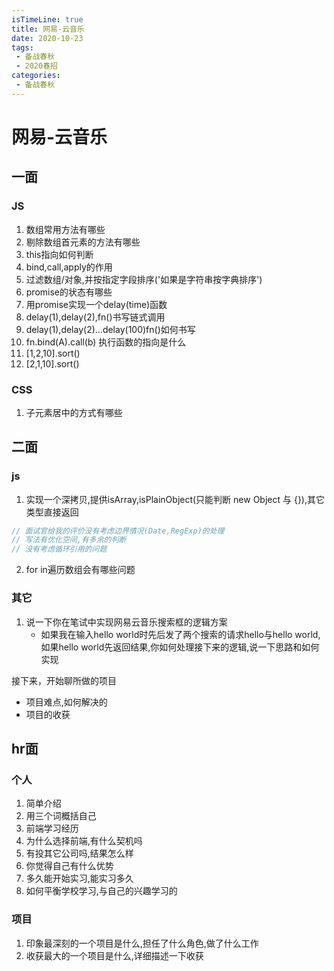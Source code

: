 ```yaml
---
isTimeLine: true
title: 网易-云音乐
date: 2020-10-23
tags:
 - 备战春秋
 - 2020春招
categories:
 - 备战春秋
---
```

# 网易-云音乐
## 一面
### JS
1. 数组常用方法有哪些
2. 剔除数组首元素的方法有哪些
3. this指向如何判断
4. bind,call,apply的作用
5. 过滤数组/对象,并按指定字段排序('如果是字符串按字典排序')
6. promise的状态有哪些
7. 用promise实现一个delay(time)函数
8. delay(1),delay(2),fn()书写链式调用
9. delay(1),delay(2)...delay(100)fn()如何书写
10. fn.bind(A).call(b) 执行函数的指向是什么
11. [1,2,10].sort()
12. [2,1,10].sort()

### CSS
1. 子元素居中的方式有哪些

## 二面
### js
1. 实现一个深拷贝,提供isArray,isPlainObject(只能判断 new Object 与 {}),其它类型直接返回
```js
// 面试官给我的评价没有考虑边界情况(Date,RegExp)的处理
// 写法有优化空间,有多余的判断
// 没有考虑循环引用的问题
```
2. for in遍历数组会有哪些问题

### 其它
1. 说一下你在笔试中实现网易云音乐搜索框的逻辑方案
   * 如果我在输入hello world时先后发了两个搜索的请求hello与hello world,如果hello world先返回结果,你如何处理接下来的逻辑,说一下思路和如何实现

接下来，开始聊所做的项目
* 项目难点,如何解决的
* 项目的收获

## hr面
### 个人
1. 简单介绍
2. 用三个词概括自己
3. 前端学习经历
4. 为什么选择前端,有什么契机吗
4. 有投其它公司吗,结果怎么样
5. 你觉得自己有什么优势
6. 多久能开始实习,能实习多久
7. 如何平衡学校学习,与自己的兴趣学习的

### 项目
1. 印象最深刻的一个项目是什么,担任了什么角色,做了什么工作
2. 收获最大的一个项目是什么,详细描述一下收获
